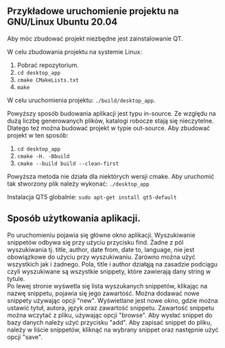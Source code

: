 ## Przykładowe uruchomienie projektu na GNU/Linux Ubuntu 20.04

Aby móc zbudować projekt niezbędne jest zainstalowanie QT.

W celu zbudowania projektu na systemie Linux:
1. Pobrać repozytorium.
2. `cd desktop_app`
3. `cmake CMakeLists.txt`
4. `make`

W celu uruchomienia projektu: `./build/desktop_app`.

Powyższy sposób budowania aplikacji jest typu in-source. Ze względu na dużą liczbę generowanych plików, katalogi robocze stają się nieczytelne. Dlatego też można budować projekt w typie out-source. 
Aby zbudować projekt w ten sposób:
1. `cd desktop_app`
2. `cmake -H. -Bbuild`
3. `cmake --build build --clean-first`

Powyższa metoda nie działa dla niektórych wersji cmake.
Aby uruchomić tak stworzony plik należy wykonać: `./desktop_app`

Instalacja QT5 globalnie:
`sudo apt-get install qt5-default`

## Sposób użytkowania aplikacji.
Po uruchomieniu pojawia się główne okno aplikacji.  Wyszukiwanie snippetów odbywa się przy użyciu przycisku find. Żadne z pól wyszukiwania tj. title, author, date from, date to, language, nie jest obowiązkowe do użyciu przy wyszukiwaniu. Zarówno można użyć wszystkich jak i żadnego. 
Pola, title i author działąją na zasadzie podciągu czyli wyszukiwane są wszystkie snippety, które zawierają dany string w tytule.  
Po lewej stronie wyśwetla się lista wyszukanych snippetów, klikając na nazwę snippetu, pojawia się jego zawartość.
Można dodawać nowe snippety używając opcji "new". Wyświetlane jest nowe okno, gdzie można ustawić tytuł, autora, język oraz zawartość snippetu. Zawartość snippetu można wczytać z pliku, używając opcji "browse". Aby wysłać snippet do bazy danych należy użyć przycisku "add".
Aby zapisać snippet do pliku, należy w liście snippetów, kliknąć na wybrany snippet oraz następnie użyć opcji "save".
